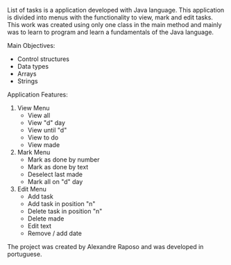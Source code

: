 List of tasks is a application developed with Java language. This application is divided into menus with the functionality to view, mark and edit tasks.
This work was created using only one class in the main method and mainly was to learn to program and learn a fundamentals of the Java language.

Main Objectives:
- Control structures
- Data types
- Arrays
- Strings

Application Features:
1. View Menu
     - View all
     - View "d" day
     - View until "d"
     - View to do
     - View made
2. Mark Menu
     - Mark as done by number
     - Mark as done by text
     - Deselect last made
     - Mark all on "d" day
3. Edit Menu
     - Add task
     - Add task in position "n"
     - Delete task in position "n"
     - Delete made
     - Edit text
     - Remove / add date

The project was created by Alexandre Raposo and was developed in portuguese.

